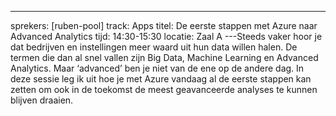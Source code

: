 ---
sprekers: [ruben-pool]
track: Apps
titel: De eerste stappen met Azure naar Advanced Analytics
tijd: 14:30-15:30
locatie: Zaal A
---Steeds vaker hoor je dat bedrijven en instellingen meer waard uit hun data willen halen. De termen die dan al snel vallen zijn Big Data, Machine Learning en Advanced Analytics. Maar ‘advanced’ ben je niet van de ene op de andere dag. In deze sessie leg ik uit hoe je met Azure vandaag al de eerste stappen kan zetten om ook in de toekomst de meest geavanceerde analyses te kunnen blijven draaien.


